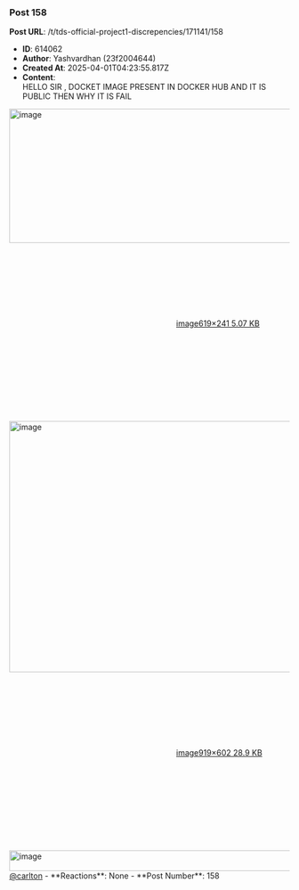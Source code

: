 ### Post 158
**Post URL**: /t/tds-official-project1-discrepencies/171141/158
- **ID**: 614062
- **Author**: Yashvardhan (23f2004644)
- **Created At**: 2025-04-01T04:23:55.817Z
- **Content**:  
  HELLO SIR , DOCKET IMAGE PRESENT IN DOCKER HUB  AND IT IS PUBLIC THEN WHY IT IS FAIL<br>
<div class="lightbox-wrapper"><a class="lightbox" href="https://europe1.discourse-cdn.com/flex013/uploads/iitm/original/3X/7/4/749d670a5762fa641b21182e8967d86071f7b99e.png" data-download-href="/uploads/short-url/gDCCqNTeh9GKxT8mQBZUoKyScfs.png?dl=1" title="image" rel="noopener nofollow ugc"><img src="https://europe1.discourse-cdn.com/flex013/uploads/iitm/original/3X/7/4/749d670a5762fa641b21182e8967d86071f7b99e.png" alt="image" data-base62-sha1="gDCCqNTeh9GKxT8mQBZUoKyScfs" width="619" height="241"><div class="meta"><svg class="fa d-icon d-icon-far-image svg-icon" aria-hidden="true"><use href="#far-image"></use></svg><span class="filename">image</span><span class="informations">619×241 5.07 KB</span><svg class="fa d-icon d-icon-discourse-expand svg-icon" aria-hidden="true"><use href="#discourse-expand"></use></svg></div></a></div><br>
<div class="lightbox-wrapper"><a class="lightbox" href="https://europe1.discourse-cdn.com/flex013/uploads/iitm/original/3X/d/e/de8f280fe809b7770d0e86b62b74b614ed50e17a.png" data-download-href="/uploads/short-url/vKQI0vMHHClcpfJd06nEaO4ELmG.png?dl=1" title="image" rel="noopener nofollow ugc"><img src="https://europe1.discourse-cdn.com/flex013/uploads/iitm/optimized/3X/d/e/de8f280fe809b7770d0e86b62b74b614ed50e17a_2_690x451.png" alt="image" data-base62-sha1="vKQI0vMHHClcpfJd06nEaO4ELmG" width="690" height="451" srcset="https://europe1.discourse-cdn.com/flex013/uploads/iitm/optimized/3X/d/e/de8f280fe809b7770d0e86b62b74b614ed50e17a_2_690x451.png, https://europe1.discourse-cdn.com/flex013/uploads/iitm/original/3X/d/e/de8f280fe809b7770d0e86b62b74b614ed50e17a.png 1.5x, https://europe1.discourse-cdn.com/flex013/uploads/iitm/original/3X/d/e/de8f280fe809b7770d0e86b62b74b614ed50e17a.png 2x" data-dominant-color="141A20"><div class="meta"><svg class="fa d-icon d-icon-far-image svg-icon" aria-hidden="true"><use href="#far-image"></use></svg><span class="filename">image</span><span class="informations">919×602 28.9 KB</span><svg class="fa d-icon d-icon-discourse-expand svg-icon" aria-hidden="true"><use href="#discourse-expand"></use></svg></div></a></div><br>
<img src="https://europe1.discourse-cdn.com/flex013/uploads/iitm/optimized/3X/e/f/efd0ca8b5a79aca303f8ae07d632c1a62c07bb1f_2_690x37.png" alt="image" data-base62-sha1="ydvrO1fjQgdMqo0a5x65bOoQisL" width="690" height="37" srcset="https://europe1.discourse-cdn.com/flex013/uploads/iitm/optimized/3X/e/f/efd0ca8b5a79aca303f8ae07d632c1a62c07bb1f_2_690x37.png, https://europe1.discourse-cdn.com/flex013/uploads/iitm/optimized/3X/e/f/efd0ca8b5a79aca303f8ae07d632c1a62c07bb1f_2_1035x55.png 1.5x, https://europe1.discourse-cdn.com/flex013/uploads/iitm/optimized/3X/e/f/efd0ca8b5a79aca303f8ae07d632c1a62c07bb1f_2_1380x74.png 2x" data-dominant-color="1A222B"><br>
<a class="mention" href="/u/carlton">@carlton</a>
- **Reactions**: None
- **Post Number**: 158

